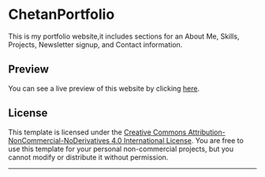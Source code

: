 # ChetanPortfolio

This is my portfolio website,it includes sections for an About Me, Skills, Projects, Newsletter signup, and Contact information.

## Preview

You can see a live preview of this website by clicking [here](https://chetan-raut.github.io/ChetanPortfolio/).

## License

This template is licensed under the [Creative Commons Attribution-NonCommercial-NoDerivatives 4.0 International License](http://creativecommons.org/licenses/by-nc-nd/4.0/). You are free to use this template for your personal non-commercial projects, but you cannot modify or distribute it without permission.

---
